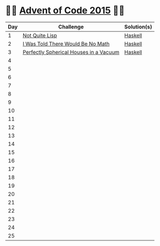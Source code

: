 # :christmas_tree::calendar: [Advent of Code 2015](https://adventofcode.com/2015) :calendar::christmas_tree:

Day | Challenge | Solution(s)
--- | --- | ---
1 | [Not Quite Lisp](https://adventofcode.com/2015/day/1) | [Haskell](https://github.com/rssbrrw/Advent-of-Code-2015/blob/main/01/1.hs)
2 | [I Was Told There Would Be No Math](https://adventofcode.com/2015/day/2)| [Haskell](https://github.com/rssbrrw/Advent-of-Code-2015/blob/main/02/2.hs)
3 | [Perfectly Spherical Houses in a Vacuum](https://adventofcode.com/2015/day/3)| [Haskell](https://github.com/rssbrrw/Advent-of-Code-2015/blob/main/03/3.hs)
4 | | |
5 | | |
6 | | |
7 | | |
8 | | |
9 | | |
10 | | |
11 | | |
12 | | |
13 | | |
14 | | |
15 | | |
16 | | |
17 | | |
18 | | |
19 | | |
20 | | |
21 | | |
22 | | |
23 | | |
24 | | |
25 | | |